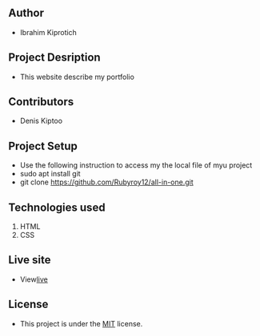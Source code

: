 ## Author
- Ibrahim Kiprotich
## Project Desription
- This website describe my portfolio
## Contributors
- Denis Kiptoo
## Project Setup
- Use the following instruction to access my the local file of myu project
- sudo apt install git
- git clone https://github.com/Rubyroy12/all-in-one.git
## Technologies used
1. HTML
2. CSS 
## Live site
- View[live](https://rubyroy12.github.io/all-in-one/)
## License 
- This project is under the [MIT](LICENSE.md) license.